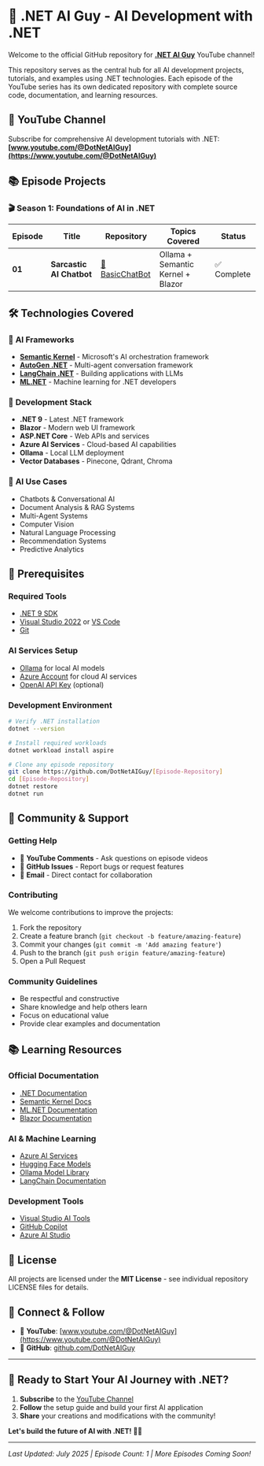 # 🚀 .NET AI Guy - AI Development with .NET

Welcome to the official GitHub repository for **[.NET AI Guy](https://www.youtube.com/@DotNetAIGuy)** YouTube channel! 

This repository serves as the central hub for all AI development projects, tutorials, and examples using .NET technologies. Each episode of the YouTube series has its own dedicated repository with complete source code, documentation, and learning resources.

## 🎥 YouTube Channel

Subscribe for comprehensive AI development tutorials with .NET:  
**[www.youtube.com/@DotNetAIGuy](https://www.youtube.com/@DotNetAIGuy)**

## 📚 Episode Projects

### 🎬 Season 1: Foundations of AI in .NET

| Episode | Title | Repository | Topics Covered | Status |
|---------|-------|------------|----------------|--------|
| **01** | **Sarcastic AI Chatbot** | [📁 BasicChatBot](https://github.com/DotNetAIGuy/DotNet-AI-ChatBot-Semantic-Kernel-Ollama-Local) | Ollama + Semantic Kernel + Blazor | ✅ Complete |



## 🛠️ Technologies Covered

### 🧠 **AI Frameworks**
- **[Semantic Kernel](https://github.com/microsoft/semantic-kernel)** - Microsoft's AI orchestration framework
- **[AutoGen .NET](https://github.com/microsoft/autogen)** - Multi-agent conversation framework  
- **[LangChain .NET](https://github.com/tryAGI/LangChain)** - Building applications with LLMs
- **[ML.NET](https://dotnet.microsoft.com/apps/machinelearning-ai/ml-dotnet)** - Machine learning for .NET developers

### 🚀 **Development Stack**
- **.NET 9** - Latest .NET framework
- **Blazor** - Modern web UI framework
- **ASP.NET Core** - Web APIs and services
- **Azure AI Services** - Cloud-based AI capabilities
- **Ollama** - Local LLM deployment
- **Vector Databases** - Pinecone, Qdrant, Chroma

### 🎯 **AI Use Cases**
- Chatbots & Conversational AI
- Document Analysis & RAG Systems
- Multi-Agent Systems
- Computer Vision
- Natural Language Processing
- Recommendation Systems
- Predictive Analytics

## 🔧 Prerequisites

### **Required Tools**
- [.NET 9 SDK](https://dotnet.microsoft.com/download/dotnet/9.0)
- [Visual Studio 2022](https://visualstudio.microsoft.com/) or [VS Code](https://code.visualstudio.com/)
- [Git](https://git-scm.com/)

### **AI Services Setup**
- [Ollama](https://ollama.ai/) for local AI models
- [Azure Account](https://azure.microsoft.com/free/) for cloud AI services
- [OpenAI API Key](https://platform.openai.com/) (optional)

### **Development Environment**
```bash
# Verify .NET installation
dotnet --version

# Install required workloads
dotnet workload install aspire

# Clone any episode repository
git clone https://github.com/DotNetAIGuy/[Episode-Repository]
cd [Episode-Repository]
dotnet restore
dotnet run
```

## 🤝 Community & Support

### **Getting Help**
- 💬 **YouTube Comments** - Ask questions on episode videos
- 🐛 **GitHub Issues** - Report bugs or request features
- 📧 **Email** - Direct contact for collaboration

### **Contributing**
We welcome contributions to improve the projects:

1. Fork the repository
2. Create a feature branch (`git checkout -b feature/amazing-feature`)
3. Commit your changes (`git commit -m 'Add amazing feature'`)
4. Push to the branch (`git push origin feature/amazing-feature`)
5. Open a Pull Request

### **Community Guidelines**
- Be respectful and constructive
- Share knowledge and help others learn
- Focus on educational value
- Provide clear examples and documentation

## 📚 Learning Resources

### **Official Documentation**
- [.NET Documentation](https://docs.microsoft.com/dotnet/)
- [Semantic Kernel Docs](https://learn.microsoft.com/semantic-kernel/)
- [ML.NET Documentation](https://docs.microsoft.com/dotnet/machine-learning/)
- [Blazor Documentation](https://docs.microsoft.com/aspnet/core/blazor/)

### **AI & Machine Learning**
- [Azure AI Services](https://azure.microsoft.com/services/cognitive-services/)
- [Hugging Face Models](https://huggingface.co/models)
- [Ollama Model Library](https://ollama.ai/library)
- [LangChain Documentation](https://python.langchain.com/)

### **Development Tools**
- [Visual Studio AI Tools](https://visualstudio.microsoft.com/vs/features/ai/)
- [GitHub Copilot](https://github.com/features/copilot)
- [Azure AI Studio](https://azure.microsoft.com/products/ai-studio/)

## 📄 License

All projects are licensed under the **MIT License** - see individual repository LICENSE files for details.

## 🔗 Connect & Follow

- 🎥 **YouTube**: [www.youtube.com/@DotNetAIGuy](https://www.youtube.com/@DotNetAIGuy)
- 🐙 **GitHub**: [github.com/DotNetAIGuy](https://github.com/DotNetAIGuy)

---

## 🚀 **Ready to Start Your AI Journey with .NET?**

1. **Subscribe** to the [YouTube Channel](https://www.youtube.com/@DotNetAIGuy)
3. **Follow** the setup guide and build your first AI application
4. **Share** your creations and modifications with the community!

**Let's build the future of AI with .NET! 🤖✨**

---

*Last Updated: July 2025 | Episode Count: 1 | More Episodes Coming Soon!*
